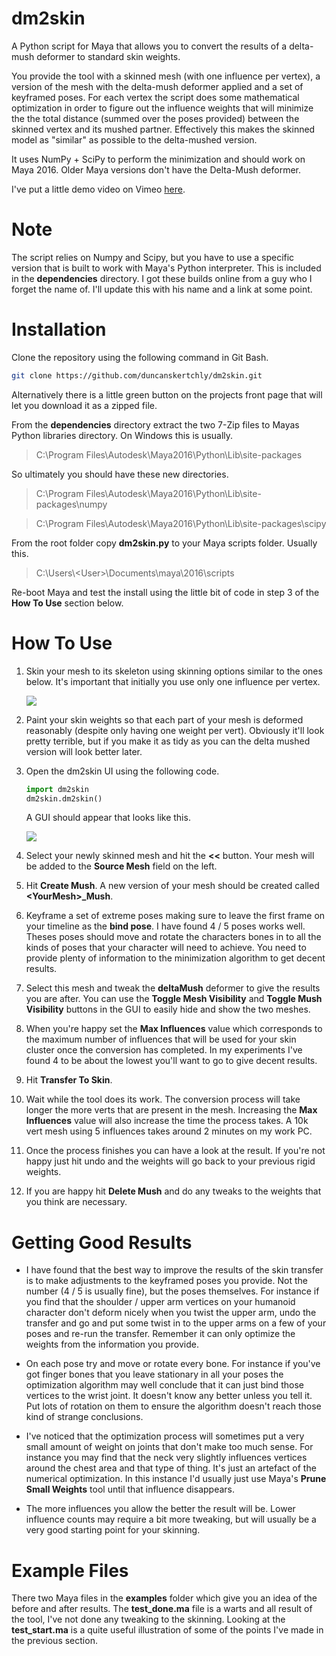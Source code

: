 # dm2skin
A Python script for Maya that allows you to convert the results of a delta-mush deformer to standard skin weights.
 
You provide the tool with a skinned mesh (with one influence per vertex), a version of the mesh with the delta-mush deformer applied and a set of keyframed poses. For each vertex the script does some mathematical optimization in order to figure out the influence weights that will minimize the the total distance (summed over the poses provided) between the skinned vertex and its mushed partner. Effectively this makes the skinned model as "similar" as possible to the delta-mushed version.

It uses NumPy + SciPy to perform the minimization and should work on Maya 2016. Older Maya versions don't have the Delta-Mush deformer.

I've put a little demo video on Vimeo [here](https://vimeo.com/181910645).

# Note

The script relies on Numpy and Scipy, but you have to use a specific version that is built to work with Maya's Python interpreter. This is included in the **dependencies** directory. I got these builds online from a guy who I forget the name of. I'll update this with his name and a link at some point.
 
# Installation

Clone the repository using the following command in Git Bash.

```bash
git clone https://github.com/duncanskertchly/dm2skin.git
```

Alternatively there is a little green button on the projects front page that will let you download it as a zipped file.

From the **dependencies** directory extract the two 7-Zip files to Mayas Python libraries directory. On Windows this is usually.

> C:\\Program Files\\Autodesk\\Maya2016\\Python\\Lib\\site-packages

So ultimately you should have these new directories.

> C:\\Program Files\\Autodesk\\Maya2016\\Python\\Lib\\site-packages\\numpy

> C:\\Program Files\\Autodesk\\Maya2016\\Python\\Lib\\site-packages\\scipy

From the root folder copy **dm2skin.py** to your Maya scripts folder. Usually this.

> C:\\Users\\\<User\>\\Documents\\maya\\2016\\scripts

Re-boot Maya and test the install using the little bit of code in step 3 of the **How To Use** section below.

# How To Use

1. Skin your mesh to its skeleton using skinning options similar to the ones below. It's important that initially you use only one influence per vertex.

	![](./images/skin_options.png)

2. Paint your skin weights so that each part of your mesh is deformed reasonably (despite only having one weight per vert). Obviously it'll look pretty terrible, but if you make it as tidy as you can the delta mushed version will look better later.

3. Open the dm2skin UI using the following code.

	```python
	import dm2skin
	dm2skin.dm2skin()
	```

	A GUI should appear that looks like this.

	![](./images/gui.png)

4. Select your newly skinned mesh and hit the **<<** button. Your mesh will be added to the **Source Mesh** field on the left.

5. Hit **Create Mush**. A new version of your mesh should be created called **\<YourMesh\>\_Mush**.

6. Keyframe a set of extreme poses making sure to leave the first frame on your timeline as the **bind pose**. I have found 4 / 5 poses works well. Theses poses should move and rotate the characters bones in to all the kinds of poses that your character will need to achieve. You need to provide plenty of information to the minimization algorithm to get decent results.

7. Select this mesh and tweak the **deltaMush** deformer to give the results you are after. You can use the **Toggle Mesh Visibility** and **Toggle Mush Visibility** buttons in the GUI to easily hide and show the two meshes. 

8. When you're happy set the **Max Influences** value which corresponds to the maximum number of influences that will be used for your skin cluster once the conversion has completed. In my experiments I've found 4 to be about the lowest you'll want to go to give decent results.

9. Hit **Transfer To Skin**.

10. Wait while the tool does its work. The conversion process will take longer the more verts that are present in the mesh. Increasing the **Max Influences** value will also increase the time the process takes. A 10k vert mesh using 5 influences takes around 2 minutes on my work PC.

11. Once the process finishes you can have a look at the result. If you're not happy just hit undo and the weights will go back to your previous rigid weights.

12. If you are happy hit **Delete Mush** and do any tweaks to the weights that you think are necessary.

# Getting Good Results

* I have found that the best way to improve the results of the skin transfer is to make adjustments to the keyframed poses you provide. Not the number (4 / 5 is usually fine), but the poses themselves. For instance if you find that the shoulder / upper arm vertices on your humanoid character don't deform nicely when you twist the upper arm, undo the transfer and go and put some twist in to the upper arms on a few of your poses and re-run the transfer. Remember it can only optimize the weights from the information you provide.

* On each pose try and move or rotate every bone. For instance if you've got finger bones that you leave stationary in all your poses the optimization algorithm may well conclude that it can just bind those vertices to the wrist joint. It doesn't know any better unless you tell it. Put lots of rotation on them to ensure the algorithm doesn't reach those kind of strange conclusions.
 
* I've noticed that the optimization process will sometimes put a very small amount of weight on joints that don't make too much sense. For instance you may find that the neck very slightly influences vertices around the chest area and that type of thing. It's just an artefact of the numerical optimization. In this instance I'd usually just use Maya's __Prune Small Weights__ tool until that influence disappears.

* The more influences you allow the better the result will be. Lower influence counts may require a bit more tweaking, but will usually be a very good starting point for your skinning.

# Example Files

There two Maya files in the **examples** folder which give you an idea of the before and after results. The **test_done.ma** file is a warts and all result of the tool, I've not done any tweaking to the skinning. Looking at the **test_start.ma** is a quite useful illustration of some of the points I've made in the previous section.

